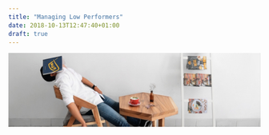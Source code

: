 ```yaml
---
title: "Managing Low Performers"
date: 2018-10-13T12:47:40+01:00
draft: true
---
```


![image](/images/managing-low-performers.jpg)
